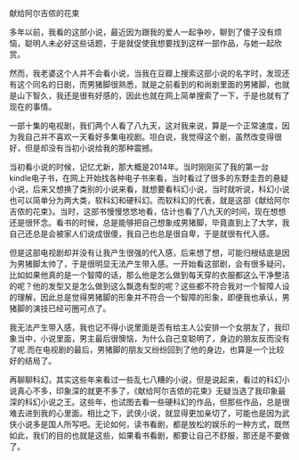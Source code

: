 献给阿尔吉侬的花束

多年以前，我看的这部小说，最近因为跟我的爱人一起争吵，聊到了傻子没有烦恼，聪明人未必好这些话题，于是就促使我想要找到这样一部作品，与她一起欣赏。

然而，我老婆这个人并不会看小说，当我在豆瓣上搜索这部小说的名字时，发现还有这个同名的日剧，而男猪脚很熟悉，就是之前看到的和尚剧里面的男猪脚，也就是山下智久，我还是很有好感的，因此也就在网上简单搜索了一下，于是也就有了现在的事情。

一部十集的电视剧，我们两个人看了八九天，这对我来说，算是一个正常速度，因为我自己并不喜欢一天看好多集电视剧。坦白说，我觉得这个剧，虽然改变得很好，但是却没有当初小说给我的那种震撼。

当初看小说的时候，记忆尤新，那大概是2014年。当时刚刚买了我的第一台kindle电子书，在网上开始找各种电子书来看，当时看过了很多的东野圭吾的悬疑小说，后来又想换了类别的小说来看，就想要看科幻小说，当时就听说，科幻小说也可以简单分为两大类，软科幻和硬科幻。而软科幻的代表，就是这部《献给阿尔吉侬的花束》。当时，这部书慢慢悠悠地看，估计也看了八九天的时间，现在想想还是很怀念。看书的时候，总是能够把自己想象成男猪脚，毕竟直到上了大学，我自己还总是会被家人们说成很傻，我自己也总是很自卑，于是就很有代入感。

但是这部电视剧却并没有让我产生很强的代入感，后来想了想，可能归根结底是因为男猪脚太帅了，于是很明显无法产生带入感。一开始看这部剧，会有很多疑问，比如如果他真的是一个智障的话，那么他是怎么做到每天穿的衣服都这么干净整洁的呢？他的发型又是怎么做到这么飘逸有型的呢？这些都不符合我对一个智障人设的理解，因此总是觉得男猪脚的形象并不符合一个智障的形象，即便我也承认，男猪脚的演技已经可圈可点了。

我无法产生带入感，我也记不得小说里面是否有给主人公安排一个女朋友了，我印象当中，小说里面，男主最后很懊恼，为什么自己变聪明了，身边的朋友反而没有了呢.而在电视剧的最后，男猪脚的朋友又纷纷回到了他的身边，也算是一个比较好的结局了。

再聊聊科幻，其实这些年来看过一些乱七八糟的小说，但是说起来，看过的科幻小说真心不多，印象深的就更不多了，《献给阿尔吉侬的花束》无疑当选了我印象最深的科幻小说之王。这些年，也试图去看一些硬科幻的作品，但那些作品，总是很难去进到我的心里面。相比之下，武侠小说，就显得更加亲切了，可能也是因为武侠小说多是国人所写吧。无论如何，读书看剧，都是放松的娱乐的一种方式，既然如此，我们的目的也就是这些，如果看书看剧，都要让自己不舒服，那还是不要做了。
